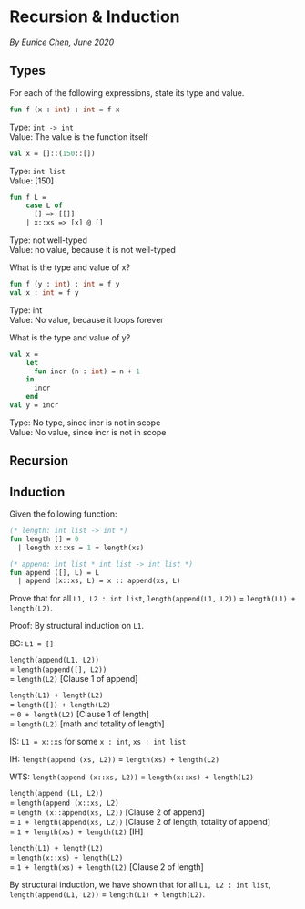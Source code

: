 # Recursion & Induction
_By Eunice Chen, June 2020_

## Types
For each of the following expressions, state its type and value.

```sml
fun f (x : int) : int = f x
```
Type: `int -> int`\
Value: The value is the function itself

```sml
val x = []::(150::[])
```
Type: `int list`\
Value: [150]

```sml
fun f L =
    case L of
      [] => [[]]
    | x::xs => [x] @ []
```
Type: not well-typed\
Value: no value, because it is not well-typed

What is the type and value of x?
```sml
fun f (y : int) : int = f y
val x : int = f y
```
Type: int\
Value: No value, because it loops forever

What is the type and value of y?
```sml
val x =
    let
      fun incr (n : int) = n + 1
    in
      incr
    end
val y = incr
```
Type: No type, since incr is not in scope\
Value: No value, since incr is not in scope

## Recursion


## Induction
Given the following function:
```sml
(* length: int list -> int *)
fun length [] = 0
  | length x::xs = 1 + length(xs)

(* append: int list * int list -> int list *)
fun append ([], L) = L
  | append (x::xs, L) = x :: append(xs, L)
```

Prove that for all `L1, L2 : int list`, `length(append(L1, L2))` = `length(L1) + length(L2)`.

Proof: By structural induction on `L1`.

BC: `L1 = []`

`length(append(L1, L2))`\
= `length(append([], L2))`\
= `length(L2)` [Clause 1 of append]

`length(L1) + length(L2)`\
= `length([]) + length(L2)`\
= `0 + length(L2)` [Clause 1 of length]\
= `length(L2)` [math and totality of length]

IS: `L1 = x::xs` for some `x : int`, `xs : int list`

IH: `length(append (xs, L2))` = `length(xs) + length(L2)`

WTS: `length(append (x::xs, L2))` = `length(x::xs) + length(L2)`

`length(append (L1, L2))`\
= `length(append (x::xs, L2)`\
= `length (x::append(xs, L2))` [Clause 2 of append]\
= `1 + length(append(xs, L2))` [Clause 2 of length, totality of append]\
= `1 + length(xs) + length(L2)` [IH]

`length(L1) + length(L2)`\
= `length(x::xs) + length(L2)`\
= `1 + length(xs) + length(L2)` [Clause 2 of length]

By structural induction, we have shown that for all `L1, L2 : int list`, `length(append(L1, L2))` = `length(L1) + length(L2)`.
